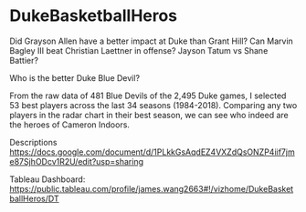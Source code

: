 # DukeBasketballHeros
Did Grayson Allen have a better impact at Duke than Grant Hill? Can Marvin Bagley III beat Christian Laettner in offense? Jayson Tatum vs Shane Battier? 

Who is the better Duke Blue Devil? 

From the raw data of 481 Blue Devils of the 2,495 Duke games, I selected 53 best players across the last 34 seasons (1984-2018). Comparing any two players in the radar chart in their best season, we can see who indeed are the heroes of Cameron Indoors. 

Descriptions
https://docs.google.com/document/d/1PLkkGsAqdEZ4VXZdQsONZP4iif7jme87SjhODcv1R2U/edit?usp=sharing

Tableau Dashboard:
https://public.tableau.com/profile/james.wang2663#!/vizhome/DukeBasketballHeros/DT
